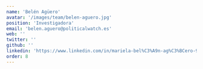 ```yaml
---
name: 'Belén Agüero'
avatar: '/images/team/belen-aguero.jpg'
position: 'Investigadora'
email: 'belen.aguero@politicalwatch.es'
web: ''
twitter: ''
github: ''
linkedin: 'https://www.linkedin.com/in/mariela-bel%C3%A9n-ag%C3%BCero-980b224b/'
order: 8
---
```

